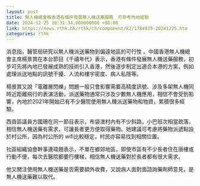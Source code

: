 ```yaml
---
layout: post
title: 無人機總會稱香港有條件發展無人機送藥服務　可參考內地經驗
date: 2024-12-25 10:31:34.000000000 +08:00
link: https://news.rthk.hk/rthk/ch/component/k2/1784919-20241225.htm
categories: rthk
---
```


消息指，醫管局研究以無人機派送藥物到偏遠地區的可行性 。中國香港無人機總會主席楊景賞在本台節目《千禧年代》表示，香港有條件發展無人機送藥服務，初步可先將內地已發展成熟的技術引入香港，然後逐步制定出適合本港的方案，例如處理派送地點的訊號干擾、人流和樓宇密度、病人私隱等。

楊景賞又說「電離層閃爍」問題一般只會影響需要高精度訊號、涉及多架無人機同時近距離飛行的表演活動，派送藥物通常只涉及少數無人機應用，相信不會受到影響，內地於2021年開始已有不少醫院使用無人機派送藥物和物資，累積很多經驗。

西貢區議員方國珊在同一節目表示，布袋澳村內有不少斜路，小巴班次相當疏落，相信無人機送藥有需求，可讓長者更方便取得藥物。她建議可考慮將藥物派遞點設於村公所，因為村公所的 wifi比較穩定，村民亦容易找到相關位置。

社區組織協會幹事連瑋翹表示，不單在鄉郊地區，即使市區有不少長者住在唐樓或行動不便，每次去醫院都要行樓梯，相信無人機送藥對於長者都有很大需求。

他又關注使用無人機送藥是否需要額外收費，又說病人面對面諮詢藥劑師意見，是無人機送藥難以取代。
